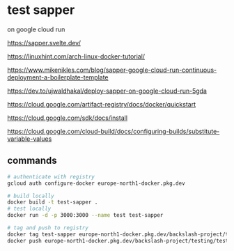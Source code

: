 # test sapper

on google cloud run

https://sapper.svelte.dev/

https://linuxhint.com/arch-linux-docker-tutorial/

https://www.mikenikles.com/blog/sapper-google-cloud-run-continuous-deployment-a-boilerplate-template

https://dev.to/ujwaldhakal/deploy-sapper-on-google-cloud-run-5gda

https://cloud.google.com/artifact-registry/docs/docker/quickstart

https://cloud.google.com/sdk/docs/install

https://cloud.google.com/cloud-build/docs/configuring-builds/substitute-variable-values

## commands
```sh
# authenticate with registry
gcloud auth configure-docker europe-north1-docker.pkg.dev

# build locally
docker build -t test-sapper .
# test locally
docker run -d -p 3000:3000 --name test test-sapper

# tag and push to registry
docker tag test-sapper europe-north1-docker.pkg.dev/backslash-project/testing/test-sapper
docker push europe-north1-docker.pkg.dev/backslash-project/testing/test-sapper
```
